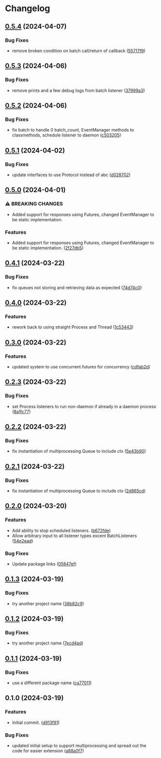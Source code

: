 # Changelog

## [0.5.4](https://github.com/JeordyR/PyEventManager/compare/v0.5.3...v0.5.4) (2024-04-07)


### Bug Fixes

* remove broken condition on batch call/return of callback ([55717f9](https://github.com/JeordyR/PyEventManager/commit/55717f99c41fce26b52b51cd50ff633445a113c0))

## [0.5.3](https://github.com/JeordyR/PyEventManager/compare/v0.5.2...v0.5.3) (2024-04-06)


### Bug Fixes

* remove prints and a few debug logs from batch listener ([37999a3](https://github.com/JeordyR/PyEventManager/commit/37999a3c5d83884d1ecc11157448fb251d9752c2))

## [0.5.2](https://github.com/JeordyR/PyEventManager/compare/v0.5.1...v0.5.2) (2024-04-06)


### Bug Fixes

* fix batch to handle 0 batch_count, EventManager methods to classmethods, schedule listener to daemon ([c503205](https://github.com/JeordyR/PyEventManager/commit/c5032051d44e561734a4797d43cde1f3a07be3eb))

## [0.5.1](https://github.com/JeordyR/PyEventManager/compare/v0.5.0...v0.5.1) (2024-04-02)


### Bug Fixes

* update interfaces to use Protocol instead of abc ([d028702](https://github.com/JeordyR/PyEventManager/commit/d0287024b52ef6f13ebb2a7b560b4e23496316a3))

## [0.5.0](https://github.com/JeordyR/PyEventManager/compare/v0.4.1...v1.0.0) (2024-04-01)


### ⚠ BREAKING CHANGES

* Added support for responses using Futures, changed EventManager to be static implementation.

### Features

* Added support for responses using Futures, changed EventManager to be static implementation. ([2f27db5](https://github.com/JeordyR/PyEventManager/commit/2f27db5f92fe5a827071a69112893ba09ea69474))

## [0.4.1](https://github.com/JeordyR/PyEventManager/compare/v0.4.0...v0.4.1) (2024-03-22)


### Bug Fixes

* fix queues not storing and retrieving data as expected ([74d74c0](https://github.com/JeordyR/PyEventManager/commit/74d74c097762ad4ea296ccd89350ecdbf00d981e))

## [0.4.0](https://github.com/JeordyR/PyEventManager/compare/v0.3.0...v0.4.0) (2024-03-22)


### Features

* rework back to using straight Process and Thread ([1c53443](https://github.com/JeordyR/PyEventManager/commit/1c53443d7f205d0b178ce35413742fe5bf48c44f))

## [0.3.0](https://github.com/JeordyR/PyEventManager/compare/v0.2.3...v0.3.0) (2024-03-22)


### Features

* updated system to use concurrent.futures for concurrency ([cdfab2d](https://github.com/JeordyR/PyEventManager/commit/cdfab2dd49d625c4caad2030f2329a1eadf1fb94))

## [0.2.3](https://github.com/JeordyR/PyEventManager/compare/v0.2.2...v0.2.3) (2024-03-22)


### Bug Fixes

* set Process listeners to run non-daemon if already in a daemon process ([8a1fc77](https://github.com/JeordyR/PyEventManager/commit/8a1fc773d574189530c8d5eae12d218bd2e8473a))

## [0.2.2](https://github.com/JeordyR/PyEventManager/compare/v0.2.1...v0.2.2) (2024-03-22)


### Bug Fixes

* fix instantiation of multiprocessing Queue to include ctx ([5e43b90](https://github.com/JeordyR/PyEventManager/commit/5e43b9009e382202c98f63ea86b2c505d46a200c))

## [0.2.1](https://github.com/JeordyR/PyEventManager/compare/v0.2.0...v0.2.1) (2024-03-22)


### Bug Fixes

* fix instantiation of multiprocessing Queue to include ctx ([2d865cd](https://github.com/JeordyR/PyEventManager/commit/2d865cd44813f016b86006ab5bd3643ff7e9ff63))

## [0.2.0](https://github.com/JeordyR/PyEventManager/compare/v0.1.3...v0.2.0) (2024-03-20)


### Features

* Add ability to stop scheduled listeners. ([b672fde](https://github.com/JeordyR/PyEventManager/commit/b672fde1980e7dddf5c85ec1f24c7712f209006c))
* Allow arbitrary input to all listener types excent BatchListeners ([54e2ead](https://github.com/JeordyR/PyEventManager/commit/54e2eadf8bb1c09a506b1c162d182f41a290af3a))


### Bug Fixes

* Update package links ([05847ef](https://github.com/JeordyR/PyEventManager/commit/05847efad7f33953ecd91b8fdec86a3bb0f43a45))

## [0.1.3](https://github.com/JeordyR/PyEventManager/compare/v0.1.2...v0.1.3) (2024-03-19)


### Bug Fixes

* try another project name ([38b82c9](https://github.com/JeordyR/PyEventManager/commit/38b82c9fed604f85c8aa1a76afeb472b9689c57c))

## [0.1.2](https://github.com/JeordyR/PyEventManager/compare/v0.1.1...v0.1.2) (2024-03-19)


### Bug Fixes

* try another project name ([7ecd4ad](https://github.com/JeordyR/PyEventManager/commit/7ecd4ad99410cf335fc8943cfdf9cd9608a09610))

## [0.1.1](https://github.com/JeordyR/PyEventManager/compare/v0.1.0...v0.1.1) (2024-03-19)


### Bug Fixes

* use a different package name ([ca77011](https://github.com/JeordyR/PyEventManager/commit/ca77011cc3655cce684a0f6bba3f6ee342a3c3cd))

## 0.1.0 (2024-03-19)


### Features

* Initial commit. ([d913f91](https://github.com/JeordyR/PyEventManager/commit/d913f91f8c24c0221832e4fda52da7a0d3f9fffe))


### Bug Fixes

* updated initial setup to support multiprocessing and spread out the code for easier extension ([a88a0f7](https://github.com/JeordyR/PyEventManager/commit/a88a0f7fb3ad4126a21b19860f20aaf0f08f3e20))
